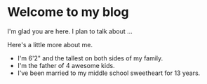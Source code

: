 # Welcome to my blog

I'm glad you are here. I plan to talk about ...

Here's a little more about me.

- I'm 6'2" and the tallest on both sides of my family.
- I'm the father of 4 awesome kids.
- I've been married to my middle school sweetheart for 13 years.
